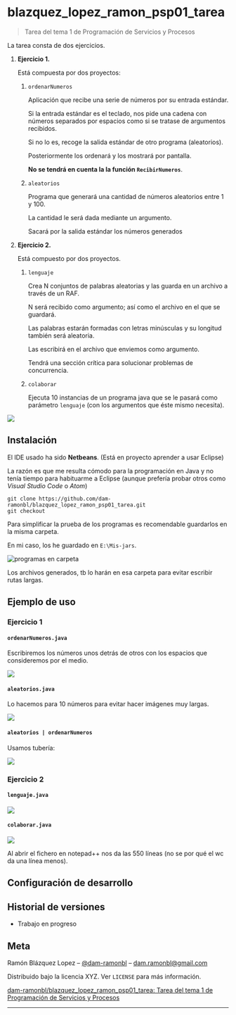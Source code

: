 # blazquez_lopez_ramon_psp01_tarea

> Tarea del tema 1 de Programación de Servicios y Procesos

La tarea consta  de dos ejercicios. 

1. **Ejercicio 1.**

   Está compuesta por dos proyectos:

   1. `ordenarNumeros`

      Aplicación que recibe una serie de números por su entrada estándar.

      Si la entrada estándar es el teclado, nos pide una cadena con números separados por espacios como si se tratase de argumentos recibidos.

      Si no lo es, recoge la salida estándar de otro programa (aleatorios).

      Posteriormente los ordenará y los mostrará por pantalla.

      **No se tendrá en cuenta la la función `RecibirNumeros`**.

   2. `aleatorios`

      Programa que generará una cantidad de números aleatorios entre 1 y 100.

      La cantidad le será dada mediante un argumento.

      Sacará por la salida estándar los números generados

2. **Ejercicio 2.**

   Está compuesto por dos proyectos.

   1. `lenguaje`

      Crea N conjuntos de palabras aleatorias y las guarda en un archivo a través de un RAF.

      N será recibido como argumento; así como el archivo en el que se guardará.

      Las palabras estarán formadas con letras minúsculas y su longitud también será aleatoria.

      Las escribirá en el archivo que enviemos como argumento.

      Tendrá una sección crítica para solucionar problemas de concurrencia.

   2. `colaborar`

      Ejecuta 10 instancias de un programa java que se le pasará como parámetro `lenguaje` (con los argumentos que éste mismo necesita).



![](img/img00.PNG)

## Instalación

El IDE usado ha sido **Netbeans**. (Está en proyecto aprender a usar Eclipse)

La razón es que me resulta cómodo para la programación en Java y no tenía tiempo para habituarme a Eclipse (aunque prefería probar otros como *Visual Studio Code* o *Atom*)

```git
git clone https://github.com/dam-ramonbl/blazquez_lopez_ramon_psp01_tarea.git
git checkout
```

Para simplificar la prueba de los programas es recomendable guardarlos en la misma carpeta. 

En mi caso, los he guardado en `E:\Mis-jars`.

![programas en carpeta](img/img01.PNG)

Los archivos generados, tb lo harán en esa carpeta para evitar escribir rutas largas.





## Ejemplo de uso

### Ejercicio 1 

#### `ordenarNumeros.java`

Escribiremos los números unos detrás de otros con los espacios que consideremos por el medio.

![](img/img02.PNG)

####  `aleatorios.java`

Lo hacemos para 10 números para evitar hacer imágenes muy largas.

![](img/img03.PNG)

####  `aleatorios | ordenarNumeros`

Usamos tubería:

![](img/img04.PNG)

### Ejercicio 2

#### `lenguaje.java`

![](img/img05.PNG)

#### `colaborar.java`

![](img/img06.PNG)

Al abrir el fichero en notepad++ nos da las 550 líneas (no se por qué el wc da una línea menos).




## Configuración de desarrollo



## Historial de versiones
  - Trabajo en progreso

## Meta

Ramón Blázquez Lopez – [@dam-ramonbl](https://github.com/dam-ramonbl) – dam.ramonbl@gmail.com

Distribuido bajo la licencia XYZ. Ver ``LICENSE`` para más información.

[dam-ramonbl/blazquez_lopez_ramon_psp01_tarea: Tarea del tema 1 de Programación de Servicios y Procesos](https://github.com/dam-ramonbl/blazquez_lopez_ramon_psp01_tarea)

------

